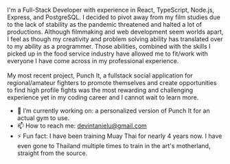I'm a Full-Stack Developer with experience in React, TypeScript, Node.js, Express, and PostgreSQL. I decided to pivot away from my film studies due to the lack of stability as the pandemic threatened and halted a lot of productions. Although filmmaking and web development seem worlds apart, I feel as though my creativity and problem solving ability has translated over to my ability as a programmer. Those abilities, combined with the skills I picked up in the food service industry have allowed me to fit/work with everyone I have come across in my professional experience. <br/> <br/>
My most recent project, Punch It, a fullstack social application for regional/amateur fighters to promote themselves and create opportunities to find high profile fights was the most rewarding and challenging experience yet in my coding career and I cannot wait to learn more. 
    



- 🔭 I’m currently working on: a personalized version of Punch It for an actual gym to use.
- 📫 How to reach me: devintanielu@gmail.com
- ⚡ Fun fact: I have been training Muay Thai for nearly 4 years now. I have even gone to Thailand multiple times to train in the art's motherland, straight from the source.

